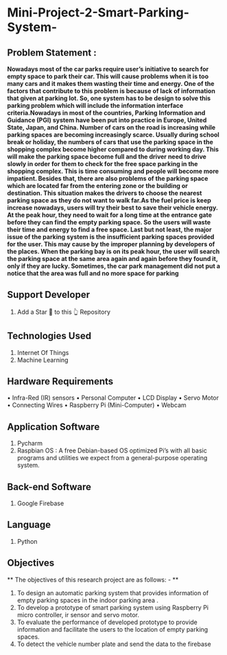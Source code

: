 # Mini-Project-2-Smart-Parking-System-

## Problem Statement : 

**Nowadays most of the car parks require user’s initiative to search for empty space to park their car. This will cause problems when it is too many cars and it makes them wasting their time and energy. One of the factors that contribute to this problem is because of lack of information that given at parking lot. So, one system has to be design to solve this parking problem which will include the information interface criteria.Nowadays in most of the countries, Parking Information and Guidance (PGI) system have been put into practice in Europe, United State, Japan, and China. Number of cars on the road is increasing while parking spaces are becoming increasingly scarce. Usually during school break or holiday, the numbers of cars that use the parking space in the shopping complex become higher compared to during working day. This will make the parking space become full and the driver need to drive slowly in order for them to check for the free space parking in the shopping complex. This is time consuming and people will become more impatient. Besides that, there are also problems of the parking space which are located far from the entering zone or the building or destination. This situation makes the drivers to choose the nearest parking space as they do not want to walk far.As the fuel price is keep increase nowadays, users will try their best to save their vehicle energy. At the peak hour, they need to wait for a long time at the entrance gate before they can find the empty parking space. So the users will waste their time and energy to find a free space. Last but not least, the major issue of the parking system is the insufficient parking spaces provided for the user. This may cause by the improper planning by developers of the places. When the parking bay is on its peak hour, the user will search the parking space at the same area again and again before they found it, only if they are lucky. Sometimes, the car park management did not put a notice that the area was full and no more space for parking**

## Support Developer
1. Add a Star 🌟  to this 👆 Repository

## Technologies Used
1. Internet Of Things
2. Machine Learning

## Hardware Requirements
•	Infra-Red (IR) sensors
•	Personal Computer
•	LCD Display
•	Servo Motor
•	Connecting Wires
•	Raspberry Pi (Mini-Computer)
•	Webcam

## Application Software
1. Pycharm
2. Raspbian OS : A free Debian-based OS optimized Pi’s with all basic programs and utilities we expect from a general-purpose operating system.

## Back-end Software
1. Google Firebase

## Language
1. Python

## Objectives

** The objectives of this research project are as follows: - **
1. To design an automatic parking system that provides information of empty parking spaces in the indoor parking area .
2. To develop a prototype of smart parking system using  Raspberry Pi micro controller,  ir sensor  and servo motor.
3. To evaluate the performance of developed prototype to provide information and facilitate the users to the location of empty parking spaces.
4. To detect the vehicle number plate and send the data to the firebase
